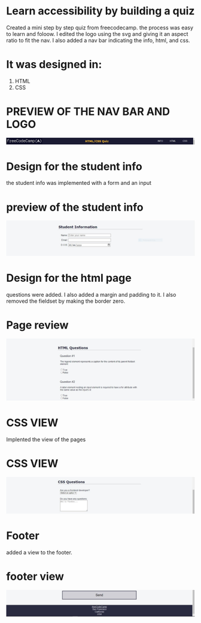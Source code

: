 # Learn accessibility by building a quiz
 Created a mini step by step quiz from freecodecamp. the process was easy to learn and foloow.
 I edited the logo using the svg and giving it an aspect ratio to fit the nav. I also added a nav bar indicating the info, html, and css. 

# It was designed in:
1. HTML
2. CSS

# PREVIEW OF THE NAV BAR AND LOGO
![nav](images/nav.JPG)

# Design for the student info
the student info was implemented with a form and an input 

# preview of the student info
![student](images/student-info.JPG)

# Design for the html page
questions were added. I also added a margin and padding to it. I also removed the fieldset by making the border zero.

# Page review
![html](images/html-questions.JPG)

# CSS VIEW
Implented the view of the pages

# CSS VIEW
![css](images/css-quet.JPG)

# Footer 
added a view to the footer.

# footer view
![footer](images/textarea.JPG)
